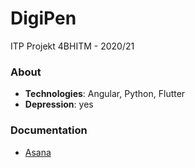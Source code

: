 # DigiPen
ITP Projekt 4BHITM - 2020/21

### About
* __Technologies__: Angular, Python, Flutter
* __Depression__: yes

### Documentation
* [Asana](https://app.asana.com/0/1198996202244277/board)




